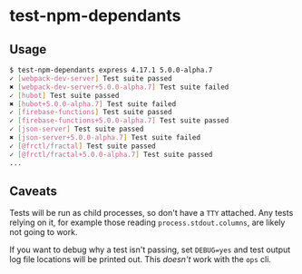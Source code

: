 # test-npm-dependants

## Usage

```bash
$ test-npm-dependants express 4.17.1 5.0.0-alpha.7
✓ [webpack-dev-server] Test suite passed
✖ [webpack-dev-server+5.0.0-alpha.7] Test suite failed
✓ [hubot] Test suite passed
✖ [hubot+5.0.0-alpha.7] Test suite failed
✓ [firebase-functions] Test suite passed
✓ [firebase-functions+5.0.0-alpha.7] Test suite passed
✓ [json-server] Test suite passed
✖ [json-server+5.0.0-alpha.7] Test suite failed
✓ [@frctl/fractal] Test suite passed
✓ [@frctl/fractal+5.0.0-alpha.7] Test suite passed
...
```

## Caveats

Tests will be run as child processes, so don't have a `TTY` attached. Any tests
relying on it, for example those reading `process.stdout.columns`, are likely
not going to work.

If you want to debug why a test isn't passing, set `DEBUG=yes` and test output
log file locations will be printed out. This _doesn't_ work with the `ops` cli.
